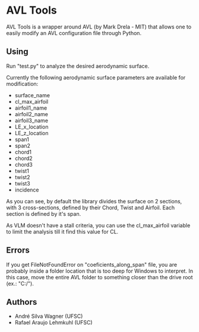 # AVL Tools

AVL Tools is a wrapper around AVL (by Mark Drela - MIT) that allows one to easily modify an AVL configuration file through Python.

## Using

Run "test.py" to analyze the desired aerodynamic surface.

Currently the following aerodynamic surface parameters are available for modification:

- surface_name
- cl_max_airfoil
- airfoil1_name
- airfoil2_name
- airfoil3_name
- LE_x_location
- LE_z_location
- span1
- span2
- chord1
- chord2
- chord3
- twist1
- twist2
- twist3
- incidence

As you can see, by default the library divides the surface on 2 sections, with 3 cross-sections, defined by their Chord, Twist and Airfoil. Each section is defined by it's span.

As VLM doesn't have a stall criteria, you can use the cl_max_airfoil variable to limit the  analysis till it find this value for CL.

## Errors

If you get FileNotFoundError on "coeficients_along_span" file, you are probably inside a folder location that is too deep for Windows to interpret. In this case, move the entire AVL folder to something closer than the drive root (ex.: "C:/").

## Authors

- André Silva Wagner (UFSC)
- Rafael Araujo Lehmkuhl (UFSC)